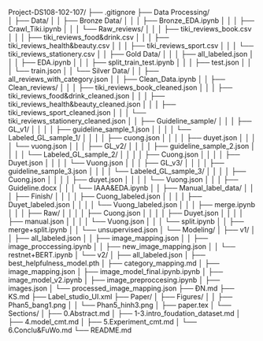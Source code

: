 Project-DS108-102-107/
├── .gitignore
├── Data Processing/  
│   ├── Data/
│   │   ├── Bronze Data/
│   │   │   ├── Bronze_EDA.ipynb
│   │   │   ├── Crawl_Tiki.ipynb
│   │   │   └── Raw_reviews/
│   │   │       ├── tiki_reviews_book.csv
│   │   │       ├── tiki_reviews_food&drink.csv
│   │   │       ├── tiki_reviews_health&beauty.csv
│   │   │       ├── tiki_reviews_sport.csv
│   │   │       └── tiki_reviews_stationery.csv
│   │   ├── Gold Data/
│   │   │   ├── all_labeled.json
│   │   │   ├── EDA.ipynb
│   │   │   ├── split_train_test.ipynb
│   │   │   ├── test.json
│   │   │   └── train.json
│   │   └── Silver Data/
│   │       ├── all_reviews_with_category.json
│   │       ├── Clean_Data.ipynb
│   │       ├── Clean_reviews/
│   │       │   ├── tiki_reviews_book_cleaned.json
│   │       │   ├── tiki_reviews_food&drink_cleaned.json
│   │       │   ├── tiki_reviews_health&beauty_cleaned.json
│   │       │   ├── tiki_reviews_sport_cleaned.json
│   │       │   └── tiki_reviews_stationery_cleaned.json
│   │       ├── Guideline_sample/
│   │       │   ├── GL_v1/
│   │       │   │   ├── guideline_sample_1.json
│   │       │   │   └── Labeled_GL_sample_1/
│   │       │   │       ├── cuong.json
│   │       │   │       ├── duyet.json
│   │       │   │       └── vuong.json
│   │       │   ├── GL_v2/
│   │       │   │   ├── guideline_sample_2.json
│   │       │   │   └── Labeled_GL_sample_2/
│   │       │   │       ├── Cuong.json
│   │       │   │       ├── Duyet.json
│   │       │   │       └── Vuong.json
│   │       │   ├── GL_v3/
│   │       │   │   ├── guideline_sample_3.json
│   │       │   │   └── Labeled_GL_sample_3/
│   │       │   │       ├── Cuong.json
│   │       │   │       ├── duyet.json
│   │       │   │       └── Vuong.json
│   │       │   ├── Guideline.docx
│   │       │   └── IAAA&EDA.ipynb
│   │       ├── Manual_label_data/
│   │       │   ├── Finish/
│   │       │   │   ├── Cuong_labeled.json
│   │       │   │   ├── Duyet_labeled.json
│   │       │   │   └── Vuong_labeled.json
│   │       │   ├── merge.ipynb
│   │       │   ├── Raw/
│   │       │   │   ├── Cuong.json
│   │       │   │   ├── Duyet.json
│   │       │   │   ├── manual.json
│   │       │   │   └── Vuong.json
│   │       │   └── split.ipynb
│   │       ├── merge+split.ipynb
│   │       └── unsupervised.json
│   └── Modeling/
│       ├── v1/
│       │   ├── all_labeled.json
│       │   ├── image_mapping.json
│       │   ├── image_proccessing.ipynb
│       │   ├── new_image_mapping.json
│       │   └── restnet+BERT.ipynb
│       └── v2/
│           ├── all_labeled.json
│           ├── best_helpfulness_model.pth
│           ├── category_mapping.md
│           ├── image_mapping.json
│           ├── image_model_final.ipynb.ipynb
│           ├── image_model_v2.ipynb
│           ├── image_preproccesing.ipynb
│           ├── images.json
│           └── processed_image_mapping.json
├── ĐN.md
├── KS.md
├── Label_studio_UI.xml
├── Paper/
│   ├── Figures/
│   │   ├── Phan5_bang1.png
│   │   └── Phan5_hinh3.png
│   ├── paper.tex
│   └── Sections/
│       ├── 0.Abstract.md
│       ├── 1-3.intro_foudation_dataset.md
│       ├── 4.model_cmt.md
│       ├── 5.Experiment_cmt.md
│       └── 6.Conclu&FuWo.md
└── README.md
